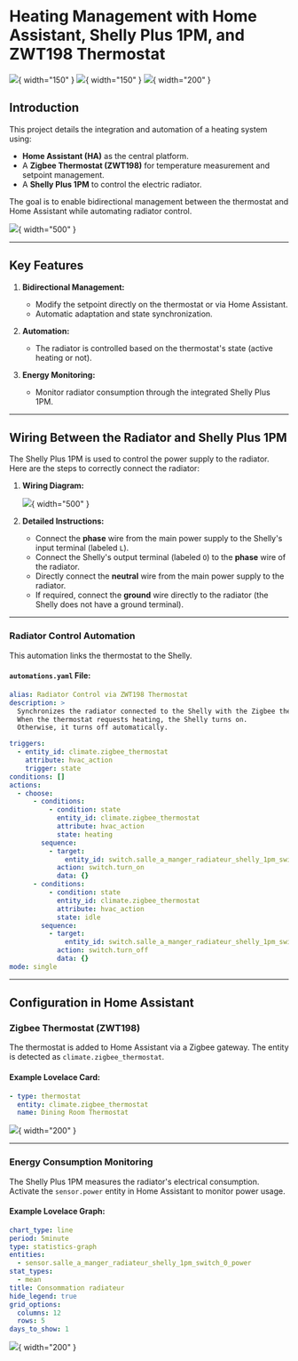 # Heating Management with Home Assistant, Shelly Plus 1PM, and ZWT198 Thermostat

![](Images/Shelly+ZWT198/ZWT198.png){ width="150" }
![](Images/Shelly+ZWT198/shellyPlus1PM.jpg){ width="150" }
![](Images/Shelly+ZWT198/radiator.png){ width="200" }

## Introduction

This project details the integration and automation of a heating system using:

- **Home Assistant (HA)** as the central platform.
- A **Zigbee Thermostat (ZWT198)** for temperature measurement and setpoint management.
- A **Shelly Plus 1PM** to control the electric radiator.

The goal is to enable bidirectional management between the thermostat and Home Assistant while automating radiator control.

![](Images/Shelly+ZWT198/2024-12-15_09-11-56.png){ width="500" }

---

## Key Features

1. **Bidirectional Management:**
    - Modify the setpoint directly on the thermostat or via Home Assistant.
    - Automatic adaptation and state synchronization.

2. **Automation:**
    - The radiator is controlled based on the thermostat's state (active heating or not).

3. **Energy Monitoring:**
    - Monitor radiator consumption through the integrated Shelly Plus 1PM.

---

## Wiring Between the Radiator and Shelly Plus 1PM


The Shelly Plus 1PM is used to control the power supply to the radiator. Here are the steps to correctly connect the radiator:

1. **Wiring Diagram:**

    ![](Images/Shelly+ZWT198/2024-12-15_08-56-13.png){ width="500" }

3. **Detailed Instructions:**
    - Connect the **phase** wire from the main power supply to the Shelly's input terminal (labeled `L`).
    - Connect the Shelly's output terminal (labeled `O`) to the **phase** wire of the radiator.
    - Directly connect the **neutral** wire from the main power supply to the radiator.
    - If required, connect the **ground** wire directly to the radiator (the Shelly does not have a ground terminal).

---

### Radiator Control Automation

This automation links the thermostat to the Shelly.

#### `automations.yaml` File:

``` yaml
alias: Radiator Control via ZWT198 Thermostat
description: >
  Synchronizes the radiator connected to the Shelly with the Zigbee thermostat.
  When the thermostat requests heating, the Shelly turns on.
  Otherwise, it turns off automatically.

triggers:
  - entity_id: climate.zigbee_thermostat
    attribute: hvac_action
    trigger: state
conditions: []
actions:
  - choose:
      - conditions:
          - condition: state
            entity_id: climate.zigbee_thermostat
            attribute: hvac_action
            state: heating
        sequence:
          - target:
              entity_id: switch.salle_a_manger_radiateur_shelly_1pm_switch_0
            action: switch.turn_on
            data: {}
      - conditions:
          - condition: state
            entity_id: climate.zigbee_thermostat
            attribute: hvac_action
            state: idle
        sequence:
          - target:
              entity_id: switch.salle_a_manger_radiateur_shelly_1pm_switch_0
            action: switch.turn_off
            data: {}
mode: single
```

---

## Configuration in Home Assistant

### Zigbee Thermostat (ZWT198)

The thermostat is added to Home Assistant via a Zigbee gateway. The entity is detected as `climate.zigbee_thermostat`.

#### Example Lovelace Card:

```yaml
- type: thermostat
  entity: climate.zigbee_thermostat
  name: Dining Room Thermostat
```
![](Images/Shelly+ZWT198/2024-12-15_09-30-26.png){ width="200" }

---

### Energy Consumption Monitoring

The Shelly Plus 1PM measures the radiator's electrical consumption. Activate the `sensor.power` entity in Home Assistant to monitor power usage.

#### Example Lovelace Graph:

```yaml
chart_type: line
period: 5minute
type: statistics-graph
entities:
  - sensor.salle_a_manger_radiateur_shelly_1pm_switch_0_power
stat_types:
  - mean
title: Consommation radiateur
hide_legend: true
grid_options:
  columns: 12
  rows: 5
days_to_show: 1
```

![](Images/Shelly+ZWT198/2024-12-15_09-30-34.png){ width="200" }

